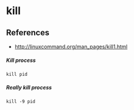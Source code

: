 # kill

## References
* http://linuxcommand.org/man_pages/kill1.html

##### Kill process
```
kill pid
```

##### Really kill process
```
kill -9 pid
```
